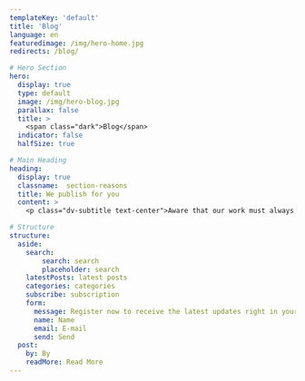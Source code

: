 ```yaml
---
templateKey: 'default'
title: 'Blog'
language: en
featuredimage: /img/hero-home.jpg
redirects: /blog/

# Hero Section
hero:
  display: true
  type: default
  image: /img/hero-blog.jpg
  parallax: false
  title: >
    <span class="dark">Blog</span>
  indicator: false
  halfSize: true

# Main Heading
heading:
  display: true
  classname:  section-reasons
  title: We publish for you
  content: >
    <p class="dv-subtitle text-center">Aware that our work must always go beyond the dental chair, we strive to disseminate useful and relevant content that generates value, interest, knowledge and a high degree of commitment to your overall health.</p>

# Structure
structure:
  aside:
    search: 
        search: search
        placeholder: search
    latestPosts: latest posts
    categories: categories
    subscribe: subscription
    form:
      message: Register now to receive the latest updates right in your mail!
      name: Name
      email: E-mail
      send: Send
  post:
    by: By
    readMore: Read More
---
```

